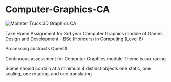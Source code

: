 # Computer-Graphics-CA

![Monster Truck 3D Graphics CA](https://drive.google.com/open?id=0ByT7HwQZEYCaLTFoTXZKVW1vY0E "Monster Truck 3D Graphics CA")

Take Home Assignment for 3rd year Computer Graphics module of 
Games Design and Development - BSc (Honours) in Computing (Level 8)

Processing abstracts OpenGL

Continuous assessment for Computer Graphics module
Theme is car racing

Scene should contain at a minimum 4 distinct objects
one static, one scaling, one rotating, and one translating
